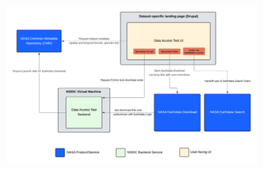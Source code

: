 ![High-level software architecture for the DAT. The DAT UI is embedded in dataset-specific pages powered by Drupal. Drupal provides the DAT with the dataset name and version.](high_level_architecture.png)
